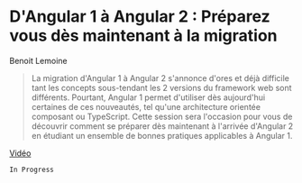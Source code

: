 # D'Angular 1 à Angular 2 : Préparez vous dès maintenant à la migration

Benoit Lemoine

> La migration d'Angular 1 à Angular 2 s'annonce d'ores et déjà difficile tant les concepts sous-tendant les 2 versions du framework web sont différents. Pourtant, Angular 1 permet d'utiliser dès aujourd'hui certaines de ces nouveautés, tel qu'une architecture orientée composant ou TypeScript. Cette session sera l'occasion pour vous de découvrir comment se préparer dès maintenant à l'arrivée d'Angular 2 en étudiant un ensemble de bonnes pratiques applicables à Angular 1.

[Vidéo](https://www.youtube.com/watch?v=5U4OasGuo0o)

`In Progress`
